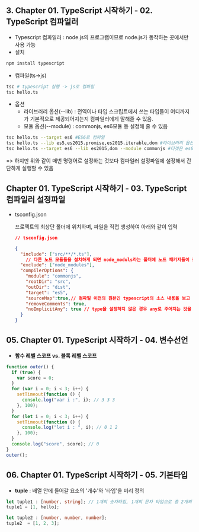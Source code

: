 ## 3. Chapter 01. TypeScript 시작하기 - 02. TypeScript 컴파일러

* Typescript 컴파일러 : node.js의 프로그램이므로 node.js가 동작하는 곳에서만 사용 가능
* 설치

```bash
npm install typescript
```

* 컴파일(ts->js)

```bash
tsc # typescript 실행 -> js로 컴파일
tsc hello.ts
```

* 옵션
  * 라이브러리 옵션(--lib) : 전역이나 타입 스크립트에서 쓰는 타입들이 어디까지가 기본적으로 제공되어지는지 컴파일러에게 말해줄 수 있음.
  * 모듈 옵션(--module) : commonjs, es6모듈 등 설정해 줄 수 있음

```bash
tsc hello.ts --target es6 #ES6로 컴파일
tsc hello.ts --lib es5,es2015.promise,es2015.iterable,dom #라이브러리 옵션에서 es6의 promise를 쓰겠다
tsc hello.ts --target es6 --lib es2015,dom --module commonjs #타겟은 es6지만 모듈은 commonjs로 설정
```

=> 하지만 위와 같이 매번 명령어로 설정하는 것보다 컴파일러 설정파일에 설정해서 간단하게 실행할 수 있음

## Chapter 01. TypeScript 시작하기 - 03. TypeScript 컴파일러 설정파일

* tsconfig.json

  프로젝트의 최상단 폴더에 위치하며, 파일을 직접 생성하여 아래와 같이 입력

  ```json
  // tsconfig.json
  
  {
    "include": ["src/**/*.ts"],
      // 다른 노드 모듈들을 설치하게 되면 node_moduls라는 폴더에 노드 패키지들이 들어가는데 이 패키지들은 타입스크립트 컴파일러 대상에서 제외하겠다 
    "exclude": ["node_modules"],
    "compilerOptions": {
      "module": "commonjs",
      "rootDir": "src",
      "outDir": "dist",
      "target": "es5",
      "sourceMap":true,// 컴파일 이전의 원본인 typescript의 소스 내용을 보고 싶은 경우
      "removeComments": true,
      "noImplicitAny": true // type을 설정하지 않은 경우 any로 주어지는 것을 방지하여 타입 설정하지 않은 실수를 방지함
    }
  }
  
  ```
## 05. Chapter 01. TypeScript 시작하기 - 04. 변수선언

* **함수 레벨 스코프 vs. 블록 레벨 스코프**

```typescript
function outer() {
  if (true) {
    var score = 0;
  }
  for (var i = 0; i < 3; i++) {
    setTimeout(function () {
      console.log("var i :", i); // 3 3 3
    }, 100);
  }
  for (let i = 0; i < 3; i++) {
    setTimeout(function () {
      console.log("let i : ", i); // 0 1 2
    }, 100);
  }
  console.log("score", score); // 0
}
outer();
```



## 06. Chapter 01. TypeScript 시작하기 - 05. 기본타입

* **tuple** : 배열 안에 들어갈 요소의 '개수'와 '타입'을 미리 정의

```typescript
let tuple1 : [number, string]; // 1개의 숫자타입, 1개의 문자 타입으로 총 2개의 변수만 넣을 수 있음
tuple1 = [1, hello];

let tuple2 : [number, number, number];
tuple2  = [1, 2, 3];
```

